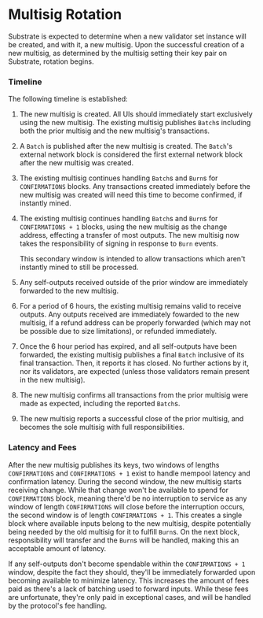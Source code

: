 # Multisig Rotation

Substrate is expected to determine when a new validator set instance will be
created, and with it, a new multisig. Upon the successful creation of a new
multisig, as determined by the multisig setting their key pair on Substrate,
rotation begins.

### Timeline

The following timeline is established:

1) The new multisig is created. All UIs should immediately start exclusively
   using the new multisig. The existing multisig publishes `Batch`s including
   both the prior multisig and the new multisig's transactions.

2) A `Batch` is published after the new multisig is created. The `Batch`'s
   external network block is considered the first external network block after
   the new multisig was created.

3) The existing multisig continues handling `Batch`s and `Burn`s for
   `CONFIRMATIONS` blocks. Any transactions created immediately before the new
   multisig was created will need this time to become confirmed, if instantly
   mined.

4) The existing multisig continues handling `Batch`s and `Burn`s for
   `CONFIRMATIONS + 1` blocks, using the new multisig as the change address,
   effecting a transfer of most outputs. The new multisig now takes the
   responsibility of signing in response to `Burn` events.

   This secondary window is intended to allow transactions which aren't instantly
   mined to still be processed.

6) Any self-outputs received outside of the prior window are immediately
   forwarded to the new multisig.

7) For a period of 6 hours, the existing multisig remains valid to receive
   outputs. Any outputs received are immediately fowarded to the new multisig,
   if a refund address can be properly forwarded (which may not be possible due
   to size limitations), or refunded immediately.

8) Once the 6 hour period has expired, and all self-outputs have been forwarded,
   the existing multisig publishes a final `Batch` inclusive of its final
   transaction. Then, it reports it has closed. No further actions by it, nor
   its validators, are expected (unless those validators remain present in the
   new multisig).

9) The new multisig confirms all transactions from the prior multisig were made
   as expected, including the reported `Batch`s.

10) The new multisig reports a successful close of the prior multisig, and
   becomes the sole multisig with full responsibilities.

### Latency and Fees

After the new multisig publishes its keys, two windows of lengths
`CONFIRMATIONS` and `CONFIRMATIONS + 1` exist to handle mempool latency and
confirmation latency. During the second window, the new multisig starts
receiving change. While that change won't be available to spend for
`CONFIRMATIONS` block, meaning there'd be no interruption to service as any
window of length `CONFIRMATIONS` will close before the interruption occurs, the
second window is of length `CONFIRMATIONS + 1`. This creates a single block
where available inputs belong to the new multisig, despite potentially being
needed by the old multisig for it to fulfill `Burn`s. On the next block,
responsibility will transfer and the `Burn`s will be handled, making this an
acceptable amount of latency.

If any self-outputs don't become spendable within the `CONFIRMATIONS + 1`
window, despite the fact they should, they'll be immediately forwarded upon
becoming available to minimize latency. This increases the amount of fees paid
as there's a lack of batching used to forward inputs. While these fees are
unfortunate, they're only paid in exceptional cases, and will be handled by the
protocol's fee handling.
